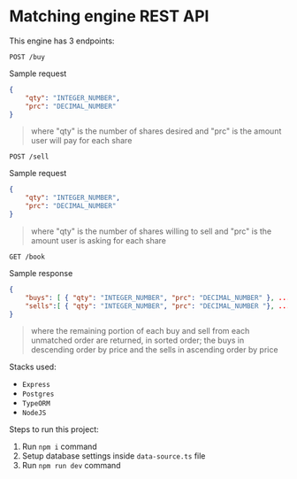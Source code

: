 # Matching engine REST API

This engine has 3 endpoints:

`POST /buy`

Sample request
```json
{
	"qty": "INTEGER_NUMBER",
	"prc": "DECIMAL_NUMBER"
}
```

> where "qty" is the number of shares desired and "prc" is the amount user will pay for each share

`POST /sell`

Sample request
```json
{
	"qty": "INTEGER_NUMBER",
	"prc": "DECIMAL_NUMBER"
}
```

> where "qty" is the number of shares willing to sell and "prc" is the amount user is asking for each share

`GET /book`

Sample response

```json
{
	"buys": [ { "qty": "INTEGER_NUMBER", "prc": "DECIMAL_NUMBER" }, ... ],
	"sells":[ { "qty": "INTEGER_NUMBER", "prc": "DECIMAL_NUMBER "}, ... ] 
}
```

> where the remaining portion of each buy and sell from each unmatched order are returned, in sorted order; the buys in descending order by price and the sells in ascending order by price

Stacks used:
- `Express`
- `Postgres`
- `TypeORM`
- `NodeJS`

Steps to run this project:

1. Run `npm i` command
2. Setup database settings inside `data-source.ts` file
3. Run `npm run dev` command
